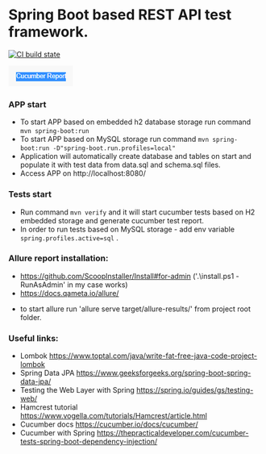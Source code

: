 # Spring Boot based REST API test framework.

[![CI build state](https://github.com/IvanAksionau/springBootRestAPI/actions/workflows/ci_settings.yml/badge.svg)](https://github.com/IvanAksionau/springBootRestAPI/actions/workflows/ci_settings.yml)

[![img_4.png](img_4.png)](https://ivanaksionau.github.io/springBootRestAPI/overview-features.html)

### APP start
- To start APP based on embedded h2 database storage run command ```mvn spring-boot:run```
- To start APP based on MySQL storage run command ```mvn spring-boot:run -D"spring-boot.run.profiles=local"```
- Application will automatically create database and tables on start and populate it with test data from data.sql and schema.sql files.
- Access APP on http://localhost:8080/


### Tests start
* Run command ```mvn verify``` and it will start cucumber tests based on H2 embedded storage and generate cucumber test report.
* In order to run tests based on MySQL storage - add env variable ```spring.profiles.active=sql``` .


### Allure report installation:
* https://github.com/ScoopInstaller/Install#for-admin ('.\install.ps1 -RunAsAdmin' in my case works)
* https://docs.qameta.io/allure/
- to start allure run 'allure serve target/allure-results/' from project root folder.


### Useful links:
- Lombok https://www.toptal.com/java/write-fat-free-java-code-project-lombok
- Spring Data JPA https://www.geeksforgeeks.org/spring-boot-spring-data-jpa/
- Testing the Web Layer with Spring https://spring.io/guides/gs/testing-web/
- Hamcrest tutorial https://www.vogella.com/tutorials/Hamcrest/article.html
- Cucumber docs https://cucumber.io/docs/cucumber/
- Cucumber with Spring https://thepracticaldeveloper.com/cucumber-tests-spring-boot-dependency-injection/